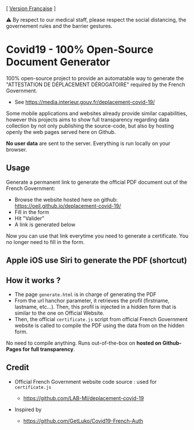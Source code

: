 [ [Version Française](README.md) ]

⚠️ By respect to our medical staff, please respect the social distancing, the governement rules and the barrier gestures.

# Covid19 - 100% Open-Source Document Generator

100% open-source project to provide an automatable way to generate the "ATTESTATION DE DÉPLACEMENT DÉROGATOIRE" required by the French Government.
- See https://media.interieur.gouv.fr/deplacement-covid-19/

Some mobile applications and websites already provide similar capabilities, however this projects aims to show full transparency regarding data collection by not only publishing the source-code, but also by hosting openly the web pages served here on Github.

**No user data** are sent to the server. Everything is run locally on your browser.

## Usage
Generate a permanent link to generate the official PDF document out of the French Government:
- Browse the website hosted here on github: https://oeil.github.io/deplacement-covid-19/
- Fill in the form
- Hit "Valider"
- A link is generated below

Now you can use that link everytime you need to generate a certificate. You no longer need to fill in the form.

## Apple iOS use Siri to generate the PDF (shortcut)


## How it works ?
- The page `generate.html` is in charge of generating the PDF
- From the url hanchor parameter, it retrieves the profil (firstname, lastname, etc...). Then, this profil is injected in a hidden form that is similar to the one on Official Website.
- Then, the official `certificate.js` script from official French Government website is called to compile the PDF using the data from on the hidden form.

No need to compile anything. Runs out-of-the-box on **hosted on Github-Pages for full transparency**.

## Credit
 * Official French Government website code source : used for `certificate.js`
    * https://github.com/LAB-MI/deplacement-covid-19

 * Inspired by
    * https://github.com/GetLuko/Covid19-French-Auth